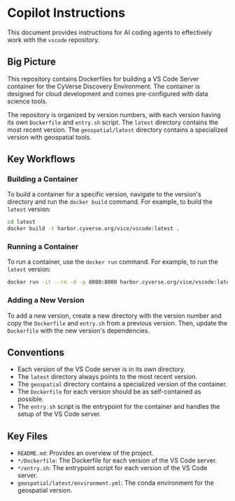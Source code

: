 # Copilot Instructions

This document provides instructions for AI coding agents to effectively work with the `vscode` repository.

## Big Picture

This repository contains Dockerfiles for building a VS Code Server container for the CyVerse Discovery Environment. The container is designed for cloud development and comes pre-configured with data science tools.

The repository is organized by version numbers, with each version having its own `Dockerfile` and `entry.sh` script. The `latest` directory contains the most recent version. The `geospatial/latest` directory contains a specialized version with geospatial tools.

## Key Workflows

### Building a Container

To build a container for a specific version, navigate to the version's directory and run the `docker build` command. For example, to build the `latest` version:

```bash
cd latest
docker build -t harbor.cyverse.org/vice/vscode:latest .
```

### Running a Container

To run a container, use the `docker run` command. For example, to run the `latest` version:

```bash
docker run -it --rm -d -p 8080:8080 harbor.cyverse.org/vice/vscode:latest
```

### Adding a New Version

To add a new version, create a new directory with the version number and copy the `Dockerfile` and `entry.sh` from a previous version. Then, update the `Dockerfile` with the new version's dependencies.

## Conventions

- Each version of the VS Code server is in its own directory.
- The `latest` directory always points to the most recent version.
- The `geospatial` directory contains a specialized version of the container.
- The `Dockerfile` for each version should be as self-contained as possible.
- The `entry.sh` script is the entrypoint for the container and handles the setup of the VS Code server.

## Key Files

- `README.md`: Provides an overview of the project.
- `*/Dockerfile`: The Dockerfile for each version of the VS Code server.
- `*/entry.sh`: The entrypoint script for each version of the VS Code server.
- `geospatial/latest/environment.yml`: The conda environment for the geospatial version.
